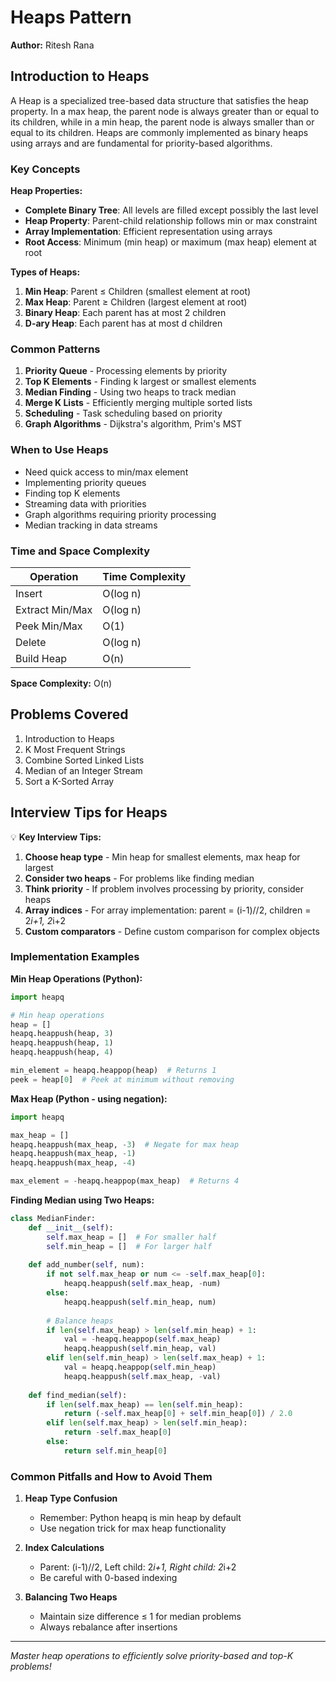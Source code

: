 # Heaps Pattern

**Author:** Ritesh Rana

## Introduction to Heaps

A Heap is a specialized tree-based data structure that satisfies the heap property. In a max heap, the parent node is always greater than or equal to its children, while in a min heap, the parent node is always smaller than or equal to its children. Heaps are commonly implemented as binary heaps using arrays and are fundamental for priority-based algorithms.

### Key Concepts

**Heap Properties:**
- **Complete Binary Tree**: All levels are filled except possibly the last level
- **Heap Property**: Parent-child relationship follows min or max constraint
- **Array Implementation**: Efficient representation using arrays
- **Root Access**: Minimum (min heap) or maximum (max heap) element at root

**Types of Heaps:**
1. **Min Heap**: Parent ≤ Children (smallest element at root)
2. **Max Heap**: Parent ≥ Children (largest element at root)
3. **Binary Heap**: Each parent has at most 2 children
4. **D-ary Heap**: Each parent has at most d children

### Common Patterns

1. **Priority Queue** - Processing elements by priority
2. **Top K Elements** - Finding k largest or smallest elements
3. **Median Finding** - Using two heaps to track median
4. **Merge K Lists** - Efficiently merging multiple sorted lists
5. **Scheduling** - Task scheduling based on priority
6. **Graph Algorithms** - Dijkstra's algorithm, Prim's MST

### When to Use Heaps

- Need quick access to min/max element
- Implementing priority queues
- Finding top K elements
- Streaming data with priorities
- Graph algorithms requiring priority processing
- Median tracking in data streams

### Time and Space Complexity

| Operation | Time Complexity |
|-----------|----------------|
| Insert | O(log n) |
| Extract Min/Max | O(log n) |
| Peek Min/Max | O(1) |
| Delete | O(log n) |
| Build Heap | O(n) |

**Space Complexity:** O(n)

## Problems Covered

1. Introduction to Heaps
2. K Most Frequent Strings
3. Combine Sorted Linked Lists
4. Median of an Integer Stream
5. Sort a K-Sorted Array

## Interview Tips for Heaps

💡 **Key Interview Tips:**

1. **Choose heap type** - Min heap for smallest elements, max heap for largest
2. **Consider two heaps** - For problems like finding median
3. **Think priority** - If problem involves processing by priority, consider heaps
4. **Array indices** - For array implementation: parent = (i-1)//2, children = 2*i+1, 2*i+2
5. **Custom comparators** - Define custom comparison for complex objects

### Implementation Examples

**Min Heap Operations (Python):**
```python
import heapq

# Min heap operations
heap = []
heapq.heappush(heap, 3)
heapq.heappush(heap, 1)
heapq.heappush(heap, 4)

min_element = heapq.heappop(heap)  # Returns 1
peek = heap[0]  # Peek at minimum without removing
```

**Max Heap (Python - using negation):**
```python
import heapq

max_heap = []
heapq.heappush(max_heap, -3)  # Negate for max heap
heapq.heappush(max_heap, -1)
heapq.heappush(max_heap, -4)

max_element = -heapq.heappop(max_heap)  # Returns 4
```

**Finding Median using Two Heaps:**
```python
class MedianFinder:
    def __init__(self):
        self.max_heap = []  # For smaller half
        self.min_heap = []  # For larger half
    
    def add_number(self, num):
        if not self.max_heap or num <= -self.max_heap[0]:
            heapq.heappush(self.max_heap, -num)
        else:
            heapq.heappush(self.min_heap, num)
        
        # Balance heaps
        if len(self.max_heap) > len(self.min_heap) + 1:
            val = -heapq.heappop(self.max_heap)
            heapq.heappush(self.min_heap, val)
        elif len(self.min_heap) > len(self.max_heap) + 1:
            val = heapq.heappop(self.min_heap)
            heapq.heappush(self.max_heap, -val)
    
    def find_median(self):
        if len(self.max_heap) == len(self.min_heap):
            return (-self.max_heap[0] + self.min_heap[0]) / 2.0
        elif len(self.max_heap) > len(self.min_heap):
            return -self.max_heap[0]
        else:
            return self.min_heap[0]
```

### Common Pitfalls and How to Avoid Them

1. **Heap Type Confusion**
   - Remember: Python heapq is min heap by default
   - Use negation trick for max heap functionality

2. **Index Calculations**
   - Parent: (i-1)//2, Left child: 2*i+1, Right child: 2*i+2
   - Be careful with 0-based indexing

3. **Balancing Two Heaps**
   - Maintain size difference ≤ 1 for median problems
   - Always rebalance after insertions

---
*Master heap operations to efficiently solve priority-based and top-K problems!*